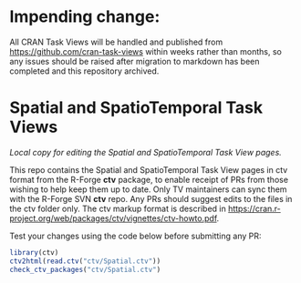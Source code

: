 # Impending change: 

All CRAN Task Views will be handled and published from https://github.com/cran-task-views within weeks rather than months, so any issues should be raised after migration to markdown has been completed and this repository archived.

# Spatial and SpatioTemporal Task Views

*Local copy for editing the Spatial and SpatioTemporal Task View pages.*

This repo contains the Spatial and SpatioTemporal Task View pages in ctv format from the R-Forge **ctv** package, to enable receipt of PRs from those wishing to help keep them up to date.
Only TV maintainers can sync them with the R-Forge SVN **ctv** repo. 
Any PRs should suggest edits to the files in the ctv folder only.
The ctv markup format is described in <https://cran.r-project.org/web/packages/ctv/vignettes/ctv-howto.pdf>.

Test your changes using the code below before submitting any PR:

```r
library(ctv)
ctv2html(read.ctv("ctv/Spatial.ctv"))
check_ctv_packages("ctv/Spatial.ctv")
```
